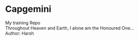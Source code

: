 # Capgemini
My training Repo
<br>
Throughout Heaven and Earth, I alone am the Honoured One...
<br>
Author: Harsh
